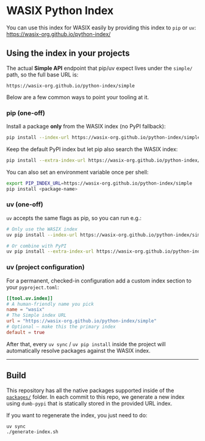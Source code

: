 # WASIX Python Index

You can use this index for WASIX easily by providing this index to `pip` or `uv`:
https://wasix-org.github.io/python-index/

## Using the index in your projects

The actual **Simple API** endpoint that pip/uv expect lives under the `simple/` path, so the full base URL is:

```
https://wasix-org.github.io/python-index/simple
```

Below are a few common ways to point your tooling at it.

### pip (one-off)

Install a package **only** from the WASIX index (no PyPI fallback):

```bash
pip install --index-url https://wasix-org.github.io/python-index/simple <package-name>
```

Keep the default PyPI index but let pip also search the WASIX index:

```bash
pip install --extra-index-url https://wasix-org.github.io/python-index/simple <package-name>
```

You can also set an environment variable once per shell:

```bash
export PIP_INDEX_URL=https://wasix-org.github.io/python-index/simple
pip install <package-name>
```

### uv (one-off)

`uv` accepts the same flags as pip, so you can run e.g.:

```bash
# Only use the WASIX index
uv pip install --index-url https://wasix-org.github.io/python-index/simple <package-name>

# Or combine with PyPI
uv pip install --extra-index-url https://wasix-org.github.io/python-index/simple <package-name>
```

### uv (project configuration)

For a permanent, checked-in configuration add a custom index section to your `pyproject.toml`:

```toml
[[tool.uv.index]]
# A human-friendly name you pick
name = "wasix"
# The Simple index URL
url = "https://wasix-org.github.io/python-index/simple"
# Optional – make this the primary index
default = true
```

After that, every `uv sync` / `uv pip install` inside the project will automatically resolve packages against the WASIX index.

---


## Build

This repository has all the native packages supported inside of the [`packages/`](./packages) folder.
In each commit to this repo, we generate a new index using `dumb-pypi` that is statically stored in the provided URL index.

If you want to regenerate the index, you just need to do:

```bash
uv sync
./generate-index.sh
```
